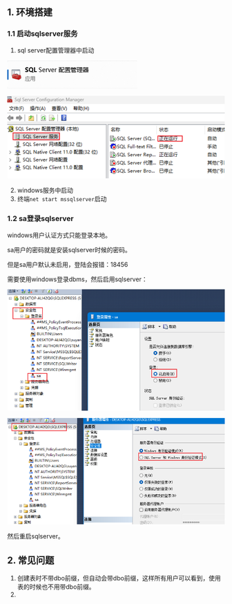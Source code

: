 ## 1. 环境搭建

### 1.1 启动sqlserver服务

1. sql server配置管理器中启动

![de53c5aa2d465c1bd70775380005629f.png](./assets/de53c5aa2d465c1bd70775380005629f.png)

![cad92f7c5dc8ddb49656e82ccf125afc.png](./assets/cad92f7c5dc8ddb49656e82ccf125afc.png)

2. windows服务中启动
3. 终端`net start mssqlserver`启动

### 1.2 sa登录sqlserver

windows用户认证方式只能登录本地。

sa用户的密码就是安装sqlserver时候的密码。

但是sa用户默认未启用，登陆会报错：18456

需要使用windows登录dbms，然后启用sqlserver：

![8af7f91b599870c44cda586186599580.png](./assets/8af7f91b599870c44cda586186599580.png)

![9dd9c8a987f52d9a569eb8ff9de7bd84.png](./assets/9dd9c8a987f52d9a569eb8ff9de7bd84.png)

然后重启sqlserver。

## 2. 常见问题

1. 创建表时不带dbo前缀，但自动会带dbo前缀，这样所有用户可以看到，使用表的时候也不用带dbo前缀。
2. 
